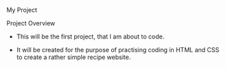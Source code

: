 My Project

Project Overview 

- This will be the first project, that I am about to code.

- It will be created for the purpose of practising coding in HTML and CSS to create a rather simple recipe website.